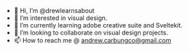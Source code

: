 - 👋 Hi, I’m @drewlearnsabout
- 👀 I’m interested in visual design.
- 🌱 I’m currently learning adobe creative suite and Sveltekit.
- 💞️ I’m looking to collaborate on visual design projects.
- 📫 How to reach me @ andrew.carbungco@gmail.com

<!---
drewlearnsabout/drewlearnsabout is a ✨ special ✨ repository because its `README.md` (this file) appears on your GitHub profile.
You can click the Preview link to take a look at your changes.
--->
